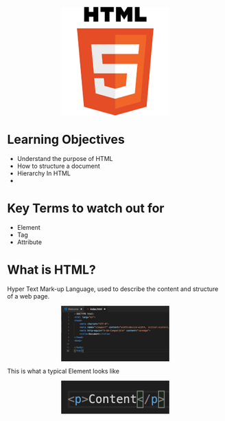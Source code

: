 <div style="display: flex; justify-content: center;">
  <img src="images/download.png"  width="50%"/>
</div>

<h1>Learning Objectives</h1>
<ul>
  <li>Understand the purpose of HTML</li>
  <li>How to structure a document</li>
  <li>Hierarchy In HTML</li>
  <li></li>
</ul>

<h1>Key Terms to watch out for</h1>
<ul>
  <li>Element</li>
  <li>Tag</li>
  <li>Attribute</li>
</ul>

<h1>What is HTML?</h1>
<p>Hyper Text Mark-up Language, used to describe the content and structure of a web page.</p>
<div style="display: flex; justify-content: center;">
  <img src="images/boilder.jpg"  width="50%"/>
</div>

<p>This is what a typical Element looks like</p>
<div style="display: flex; justify-content: center;">
  <img src="images/p.png"  width="50%"/>
</div>


